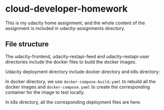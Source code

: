# cloud-developer-homework

This is my udacity home assignment, and the whole content of the assignment is included in udacity-assignments directory.

## File structure

The udacity-frontend, udacity-restapi-feed and udacity-restapi-user directories include the docker files to build the docker images. 

Udacity deployment directory include docker directory and k8s directory:

In docker directory, we use `docker-compose-build.yaml` to rebuild all the docker images and `docker-compose.yaml` to create the corresponding container for the image to test locally.

In k8s directory, all the corresponding deployment files are here.
